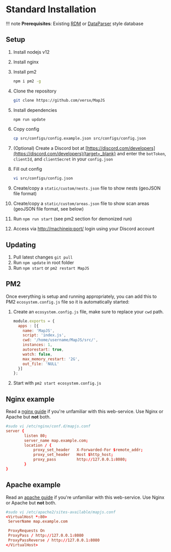 # Standard Installation

!!! note
    **Prerequisites**:
    Existing [RDM](https://github.com/RealDeviceMap/RealDeviceMap) or [DataParser](https://github.com/versx/DataParser) style database

## Setup

1. Install nodejs v12
1. Install nginx
1. Install pm2

    ```sh
    npm i pm2 -g
    ```

1. Clone the repository

    ```sh
    git clone https://github.com/versx/MapJS
    ```

1. Install dependencies

    ```sh
    npm run update
    ```

1. Copy config

    ```sh
    cp src/configs/config.example.json src/configs/config.json
    ```

1. (Optional) Create a Discord bot at [https://discord.com/developers](https://discord.com/developers){target=_blank} and enter the `botToken`, `clientId`, and `clientSecret` in your `config.json`
1. Fill out config

    ```sh
    vi src/configs/config.json
    ```

1. Create/copy a `static/custom/nests.json` file to show nests (geoJSON file format)
1. Create/copy a `static/custom/areas.json` file to show scan areas (geoJSON file format, see below)
1. Run `npm run start` (see pm2 section for demonized run)
1. Access via [http://machineip:port/]() login using your Discord account

## Updating

1. Pull latest changes `git pull`
1. Run `npm update` in root folder
1. Run `npm start` or `pm2 restart MapJS`

## PM2

Once everything is setup and running appropriately, you can add this to PM2 `ecosystem.config.js` file so it is automatically started:

1. Create an `ecosystem.config.js` file, make sure to replace your `cwd` path.

    ```js
    module.exports = {
      apps : [{
        name: 'MapJS',
        script: 'index.js',
        cwd: '/home/username/MapJS/src/',
        instances: 1,
        autorestart: true,
        watch: false,
        max_memory_restart: '2G',
        out_file: 'NULL'
      }]
    };
    ```

1. Start with `pm2 start ecosystem.config.js`

## Nginx example

Read a [nginx guide]() if you're unfamiliar with this web-service.
Use Nginx or Apache but **not** both.

```conf
#sudo vi /etc/nginx/conf.d/mapjs.conf
server {
        listen 80;
        server_name map.example.com;
        location / {
            proxy_set_header   X-Forwarded-For $remote_addr;
            proxy_set_header   Host $http_host;
            proxy_pass         http://127.0.0.1:8080;
        }
}
```

## Apache example

Read an [apache guide]() if you're unfamiliar with this web-service.
Use Nginx or Apache but **not** both.

```conf
#sudo vi /etc/apache2/sites-available/mapjs.conf
<VirtualHost *:80>
 ServerName map.example.com

 ProxyRequests On
 ProxyPass / http://127.0.0.1:8080
 ProxyPassReverse / http://127.0.0.1:8080
</VirtualHost>
```

[nginx guide]: https://www.digitalocean.com/community/questions/how-to-run-node-js-server-with-nginx
[apache guide]: https://tecadmin.net/apache-frontend-proxy-nodejs/
